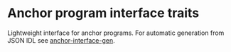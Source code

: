 # Anchor program interface traits

Lightweight interface for anchor programs.
For automatic generation from JSON IDL see [anchor-interface-gen](../generator/).
